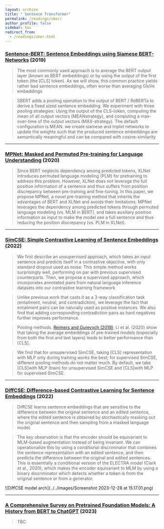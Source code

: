 ```yaml
---
layout: archive
title: " Sentence Transformer"
permalink: /readings/sber/
author_profile: false
sidebar: toc
redirect_from:
  - /readings/sber.html
---
```



### [Sentence-BERT: Sentence Embeddings using Siamese BERT-Networks](https://arxiv.org/pdf/1908.10084.pdf) (2019)

> The most commonly
used approach is to average the BERT output layer
(known as BERT embeddings) or by using the output of the first token (the [CLS] token). As we
will show, this common practice yields rather bad
sentence embeddings, often worse than averaging
GloVe embeddings 

> SBERT adds a pooling operation to the output
of BERT / RoBERTa to derive a fixed sized sentence embedding.
We experiment with three pooling strategies: Using the output of the CLS-token,
computing the mean of all output vectors (MEANstrategy), and computing a max-over-time of the
output vectors (MAX-strategy). The default configuration is MEAN.
we create siamese and triplet networks to update the weights such that the produced
sentence embeddings are semantically meaningful
and can be compared with cosine-similarity


---
### [MPNet: Masked and Permuted Pre-training for Language Understanding](https://proceedings.neurips.cc/paper_files/paper/2020/file/c3a690be93aa602ee2dc0ccab5b7b67e-Paper.pdf) (2020)

> Since BERT neglects dependency among
predicted tokens, XLNet introduces permuted language modeling (PLM) for pretraining to address this problem. However, XLNet does not leverage the full
position information of a sentence and thus suffers from position discrepancy
between pre-training and fine-tuning. In this paper, we propose MPNet, a novel
pre-training method that inherits the advantages of BERT and XLNet and avoids
their limitations. MPNet leverages the dependency among predicted tokens through
permuted language modeling (vs. MLM in BERT), and takes auxiliary position
information as input to make the model see a full sentence and thus reducing the
position discrepancy (vs. PLM in XLNet).


---
### [SimCSE: Simple Contrastive Learning of Sentence Embeddings](https://arxiv.org/pdf/2104.08821.pdf) (2022)

> We first describe an unsupervised approach,
which takes an input sentence and predicts
itself in a contrastive objective, with only
standard dropout used as noise. This simple
method works surprisingly well, performing
on par with previous supervised counterparts.
Then, we propose a supervised approach, which incorporates annotated
pairs from natural language inference datasets
into our contrastive learning framework

> Unlike previous work that casts
it as a 3-way classification task (entailment, neutral, and contradiction), we leverage the fact that
entailment pairs can be naturally used as positive
instances. We also find that adding corresponding contradiction pairs as hard negatives further
improves performance.

> Pooling methods. [Reimers and Gurevych (2019)](#sentence-bert-sentence-embeddings-using-siamese-bert-networks-2019);
Li et al. (2020) show that taking the average embeddings of pre-trained models (especially from
both the first and last layers) leads to better performance than [CLS].

> We find
that for unsupervised SimCSE, taking [CLS] representation with MLP only during training works
the best; for supervised SimCSE, different pooling
methods do not matter much. By default, we take
[CLS]with MLP (train) for unsupervised SimCSE
and [CLS]with MLP for supervised SimCSE.


---
### [DiffCSE: Difference-based Contrastive Learning for Sentence Embeddings](https://arxiv.org/abs/2204.10298) (2022)

> DiffCSE learns sentence
embeddings that are sensitive to the difference
between the original sentence and an edited
sentence, where the edited sentence is obtained by stochastically masking out the original sentence and then sampling from a masked
language model. 

> The key observation is that the
encoder should be equivariant to MLM-based augmentation instead of being invariant. We can operationalize this by using a conditional discriminator
that combines the sentence representation with an
edited sentence, and then predicts the difference
between the original and edited sentences. This
is essentially a conditional version of the ELECTRA model (Clark et al., 2020), which makes the
encoder equivariant to MLM by using a binary discriminator which detects whether a token is from
the original sentence or from a generator.

![DiffCSE model arch](../../images/Screenshot 2023-12-28 at 15.17.01.png)

---
### [A Comprehensive Survey on Pretrained Foundation Models: A History from BERT to ChatGPT](https://arxiv.org/pdf/2302.09419.pdf) (2023)

> TBC

<!-- ---
### []() () -->